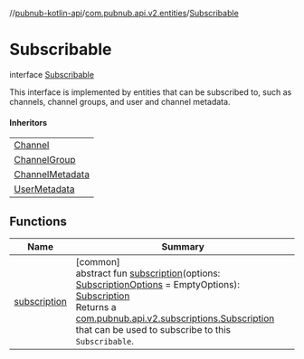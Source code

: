 //[pubnub-kotlin-api](../../../index.md)/[com.pubnub.api.v2.entities](../index.md)/[Subscribable](index.md)

# Subscribable

interface [Subscribable](index.md)

This interface is implemented by entities that can be subscribed to, such as channels, channel groups, and user and channel metadata.

#### Inheritors

| |
|---|
| [Channel](../-channel/index.md) |
| [ChannelGroup](../-channel-group/index.md) |
| [ChannelMetadata](../-channel-metadata/index.md) |
| [UserMetadata](../-user-metadata/index.md) |

## Functions

| Name | Summary |
|---|---|
| [subscription](subscription.md) | [common]<br>abstract fun [subscription](subscription.md)(options: [SubscriptionOptions](../../../../../pubnub-kotlin/pubnub-kotlin-core-api/pubnub-kotlin-core-api/com.pubnub.api.v2.subscriptions/-subscription-options/index.md) = EmptyOptions): [Subscription](../../com.pubnub.api.v2.subscriptions/-subscription/index.md)<br>Returns a [com.pubnub.api.v2.subscriptions.Subscription](../../com.pubnub.api.v2.subscriptions/-subscription/index.md) that can be used to subscribe to this `Subscribable`. |
